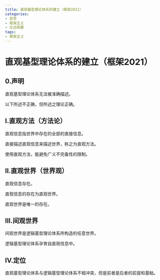 ```yaml
---
title: 直观基型理论体系的建立（框架2021）
categories: 
- 哲学
- 框架主义
- 论述纲要
tags: 
- 框架主义
---
```


# 直观基型理论体系的建立（框架2021）



## 0.声明

直观基型理论体系无法被准确描述。

以下所述不正确，但所述之理论正确。



## I.直观方法（方法论）

直观信息指世界中存在的全部的直接信息。

直接描述直观信息来描述世界，称之为直观方法。

使用直观方法，能避免广义不完备性的限制。



## II.直观世界（世界观）

直观信息存在。

直观信息的存在为直观世界。

直观世界是唯一的存在。



## III.间观世界

间观世界是逻辑基型理论体系所构造的任意世界。

逻辑基型理论体系孕育自直观信息中。



## IV.定位

直观基型理论体系与逻辑基型理论体系不相冲突，但是前者是后者的前提和基础。